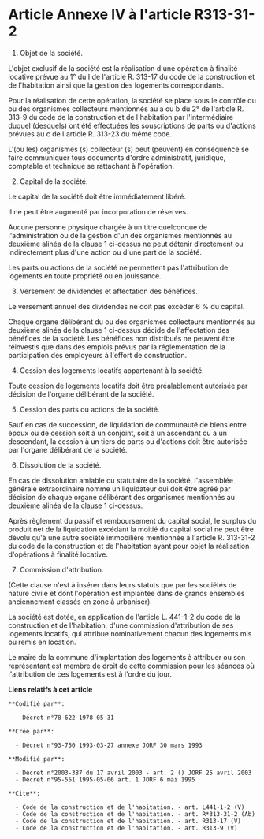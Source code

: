 # Article Annexe IV à l'article R313-31-2

1. Objet de la société. 

L'objet exclusif de la société est la réalisation d'une opération à finalité locative prévue au 1° du I de l'article R.
313-17 du code de la construction et de l'habitation ainsi que la gestion des logements correspondants. 

Pour la réalisation de cette opération, la société se place sous le contrôle du ou des organismes collecteurs mentionnés au a
ou b du 2° de l'article R. 313-9 du code de la construction et de l'habitation par l'intermédiaire duquel (desquels) ont été
effectuées les souscriptions de parts ou d'actions prévues au c de l'article R. 313-23 du même code. 

L'(ou les) organismes (s) collecteur (s) peut (peuvent) en conséquence se faire communiquer tous documents d'ordre
administratif, juridique, comptable et technique se rattachant à l'opération. 

2. Capital de la société. 

Le capital de la société doit être immédiatement libéré. 

Il ne peut être augmenté par incorporation de réserves. 

Aucune personne physique chargée à un titre quelconque de l'administration ou de la gestion d'un des organismes mentionnés au
deuxième alinéa de la clause 1 ci-dessus ne peut détenir directement ou indirectement plus d'une action ou d'une part de la
société. 

Les parts ou actions de la société ne permettent pas l'attribution de logements en toute propriété ou en jouissance. 

3. Versement de dividendes et affectation des bénéfices. 

Le versement annuel des dividendes ne doit pas excéder 6 % du capital. 

Chaque organe délibérant du ou des organismes collecteurs mentionnés au deuxième alinéa de la clause 1 ci-dessus décide de
l'affectation des bénéfices de la société. Les bénéfices non distribués ne peuvent être réinvestis que dans des emplois
prévus par la réglementation de la participation des employeurs à l'effort de construction. 

4. Cession des logements locatifs appartenant à la société. 

Toute cession de logements locatifs doit être préalablement autorisée par décision de l'organe délibérant de la société. 

5. Cession des parts ou actions de la société. 

Sauf en cas de succession, de liquidation de communauté de biens entre époux ou de cession soit à un conjoint, soit à un
ascendant ou à un descendant, la cession à un tiers de parts ou d'actions doit être autorisée par l'organe délibérant de la
société. 

6. Dissolution de la société. 

En cas de dissolution amiable ou statutaire de la société, l'assemblée générale extraordinaire nomme un liquidateur qui doit
être agréé par décision de chaque organe délibérant des organismes mentionnés au deuxième alinéa de la clause 1 ci-dessus. 

Après règlement du passif et remboursement du capital social, le surplus du produit net de la liquidation excédant la moitié
du capital social ne peut être dévolu qu'à une autre société immobilière mentionnée à l'article R. 313-31-2 du code de la
construction et de l'habitation ayant pour objet la réalisation d'opérations à finalité locative. 

7. Commission d'attribution. 

(Cette clause n'est à insérer dans leurs statuts que par les sociétés de nature civile et dont l'opération est implantée dans
de grands ensembles anciennement classés en zone à urbaniser). 

La société est dotée, en application de l'article L. 441-1-2 du code de la construction et de l'habitation, d'une commission
d'attribution de ses logements locatifs, qui attribue nominativement chacun des logements mis ou remis en location. 

Le maire de la commune d'implantation des logements à attribuer ou son représentant est membre de droit de cette commission
pour les séances où l'attribution de ces logements est à l'ordre du jour.

**Liens relatifs à cet article**

	**Codifié par**:

	  - Décret n°78-622 1978-05-31

	**Créé par**:

	  - Décret n°93-750 1993-03-27 annexe JORF 30 mars 1993

	**Modifié par**:

	  - Décret n°2003-387 du 17 avril 2003 - art. 2 () JORF 25 avril 2003
	  - Décret n°95-551 1995-05-06 art. 1 JORF 6 mai 1995

	**Cite**:

	  - Code de la construction et de l'habitation. - art. L441-1-2 (V)
	  - Code de la construction et de l'habitation. - art. R*313-31-2 (Ab)
	  - Code de la construction et de l'habitation. - art. R313-17 (V)
	  - Code de la construction et de l'habitation. - art. R313-9 (V)
